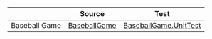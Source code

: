 ||Source|Test|
|---|---|---|
|Baseball Game|[BaseballGame](./BaseballGame)|[BaseballGame.UnitTest](./BaseballGame.UnitTest)|
